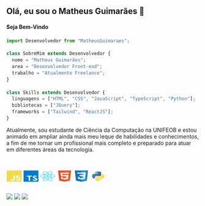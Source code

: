 ## Olá, eu sou o Matheus Guimarães 👋
#### Seja Bem-Vindo

```js
import Desenvolvedor from "MatheusGuimaraes";

class SobreMim extends Desenvolvedor {
  nome = "Matheus Guimarães";
  area = "Desenvolvedor Front-end";
  trabalho = "Atualmente Freelance";
}

class Skills extends Desenvolvedor {
  linguagens = ["HTML", "CSS", "JavaScript", "TypeScript", "Python"];
  bibliotecas = ["JQuery"];
  frameworks = ["Tailwind", "ReactJS"];
}
```
<span>Atualmente, sou estudante de Ciência da Computação na UNIFEOB e estou animado em ampliar ainda mais meu leque de habilidades e conhecimentos, a fim de me tornar um profissional mais completo e preparado para atuar em diferentes áreas da tecnologia.</span>

##

<div style="display: inline_block"><br>
  <img align="center" alt="Js" height="30" width="40" src="https://raw.githubusercontent.com/devicons/devicon/master/icons/javascript/javascript-plain.svg">
  <img align="center" alt="Ts" height="30" width="40" src="https://raw.githubusercontent.com/devicons/devicon/master/icons/typescript/typescript-plain.svg">
  <img align="center" alt="React" height="30" width="40" src="https://raw.githubusercontent.com/devicons/devicon/master/icons/react/react-original.svg">
  <img align="center" alt="HTML" height="30" width="40" src="https://raw.githubusercontent.com/devicons/devicon/master/icons/html5/html5-original.svg">
  <img align="center" alt="CSS" height="30" width="40" src="https://raw.githubusercontent.com/devicons/devicon/master/icons/css3/css3-original.svg">
  <img align="center" alt="Python" height="30" width="40" src="https://raw.githubusercontent.com/devicons/devicon/master/icons/python/python-original.svg">
</div>

 ##
 
<div> 
  <a href="www.linkedin.com/in/matheusguimaraes007" target="_blank"><img src="https://img.shields.io/badge/-LinkedIn-%230077B5?style=for-the-badge&logo=linkedin&logoColor=white" target="_blank"></a> 
  <a href="https://www.instagram.com/m_gguimaraes/" target="_blank"><img src="https://img.shields.io/badge/-Instagram-%23E4405F?style=for-the-badge&logo=instagram&logoColor=white" target="_blank"></a>
  <a href = "matheusguimaraes668@gmail.com"><img src="https://img.shields.io/badge/-Gmail-%23333?style=for-the-badge&logo=gmail&logoColor=white" target="_blank"></a>
</div>
